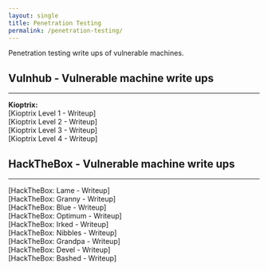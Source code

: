 ```yaml
---
layout: single
title: Penetration Testing
permalink: /penetration-testing/
---
```

Penetration testing write ups of vulnerable machines.

<h2>Vulnhub - Vulnerable machine write ups</h2>
<hr>
<strong>Kioptrix:</strong><br>
[Kioptrix Level 1 - Writeup]
<br>
[Kioptrix Level 2 - Writeup]
<br>
[Kioptrix Level 3 - Writeup]
<br>
[Kioptrix Level 4 - Writeup]

<h2>HackTheBox - Vulnerable machine write ups</h2>
<hr>
[HackTheBox: Lame - Writeup]
<br>
[HackTheBox: Granny - Writeup]
<br>
[HackTheBox: Blue - Writeup]
<br>
[HackTheBox: Optimum - Writeup]
<br>
[HackTheBox: Irked - Writeup]
<br>
[HackTheBox: Nibbles - Writeup]
<br>
[HackTheBox: Grandpa - Writeup]
<br>
[HackTheBox: Devel - Writeup]
<br>
[HackTheBox: Bashed - Writeup]





[Kioptrix Level 1 - Writeup]: https://kyle-c-simmons.github.io/vulnhub/vulnerable-machine/Kioptrix-level1/
[Kioptrix Level 2 - Writeup]: https://kyle-c-simmons.github.io/vulnhub/vulnerable-machine/Kioptrix-level2/
[Kioptrix Level 3 - Writeup]: https://kyle-c-simmons.github.io/vulnhub/vulnerable-machine/Kioptrix-level3/
[Kioptrix Level 4 - Writeup]: https://kyle-c-simmons.github.io/vulnhub/vulnerable-machine/Kioptrix-level4/

[HackTheBox: Lame - Writeup]: https://kyle-c-simmons.github.io/htb/htb-lame/
[HackTheBox: Granny - Writeup]: https://kyle-c-simmons.github.io/htb/htb-granny/
[HackTheBox: Blue - Writeup]: https://kyle-c-simmons.github.io/htb/htb-blue/
[HackTheBox: Optimum - Writeup]: https://kyle-c-simmons.github.io/htb/htb-optimum/
[HackTheBox: Irked - Writeup]: https://kyle-c-simmons.github.io/htb/htb-irked/
[HackTheBox: Nibbles - Writeup]: https://kyle-c-simmons.github.io/htb/htb-nibbles/
[HackTheBox: Grandpa - Writeup]: https://kyle-c-simmons.github.io/htb/htb-grandpa/
[HackTheBox: Devel - Writeup]: https://kyle-c-simmons.github.io/htb/htb-devel/
[HackTheBox: Bashed - Writeup]: https://kyle-c-simmons.github.io/htb/htb-bashed/
